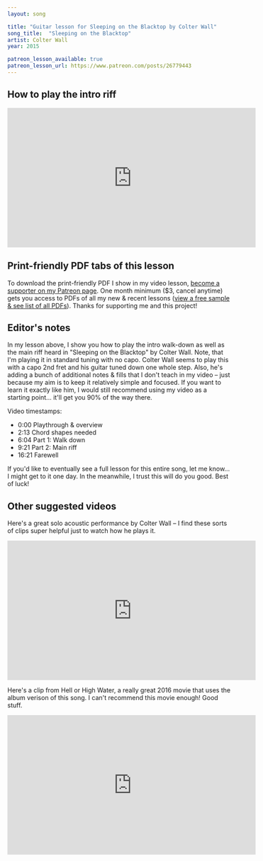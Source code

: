 ```yaml
---
layout: song

title: "Guitar lesson for Sleeping on the Blacktop by Colter Wall"
song_title:  "Sleeping on the Blacktop"
artist: Colter Wall
year: 2015

patreon_lesson_available: true
patreon_lesson_url: https://www.patreon.com/posts/26779443
---
```


## How to play the intro riff
<iframe width="560" height="315" src="https://www.youtube.com/embed/DwFoiDmJBMo?showinfo=0" frameborder="0" allowfullscreen></iframe><br />

<!-- Coming soon! -->

## Print-friendly PDF tabs of this lesson

To download the print-friendly PDF I show in my video lesson, [become a supporter on my Patreon page](https://www.patreon.com/posts/26779443). One month minimum ($3, cancel anytime) gets you access to PDFs of all my new & recent lessons ([view a free sample & see list of all PDFs](http://playsongnotes.com/downloads)). Thanks for supporting me and this project!

## Editor's notes

In my lesson above, I show you how to play the intro walk-down as well as the main riff heard in "Sleeping on the Blacktop" by Colter Wall. Note, that I'm playing it in standard tuning with no capo. Colter Wall seems to play this with a capo 2nd fret and his guitar tuned down one whole step. Also, he's adding a bunch of additional notes & fills that I don't teach in my video – just because my aim is to keep it relatively simple and focused. If you want to learn it exactly like him, I would still recommend using my video as a starting point... it'll get you 90% of the way there.

Video timestamps:

- 0:00 Playthrough & overview
- 2:13 Chord shapes needed
- 6:04 Part 1: Walk down
- 9:21 Part 2: Main riff
- 16:21 Farewell

If you'd like to eventually see a full lesson for this entire song, let me know... I might get to it one day. In the meanwhile, I trust this will do you good. Best of luck!

## Other suggested videos

Here's a great solo acoustic performance by Colter Wall – I find these sorts of clips super helpful just to watch how he plays it.

<iframe width="560" height="315" src="https://www.youtube.com/embed/qSYkikkitS0" frameborder="0" allow="accelerometer; autoplay; encrypted-media; gyroscope; picture-in-picture" allowfullscreen></iframe>

Here's a clip from Hell or High Water, a really great 2016 movie that uses the album verison of this song. I can't recommend this movie enough! Good stuff.

<iframe width="560" height="315" src="https://www.youtube.com/embed/_V-5p3fM90s" frameborder="0" allow="accelerometer; autoplay; encrypted-media; gyroscope; picture-in-picture" allowfullscreen></iframe>
